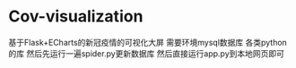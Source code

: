 # Cov-visualization
基于Flask+ECharts的新冠疫情的可视化大屏
需要环境mysql数据库
各类python的库
然后先运行一遍spider.py更新数据库
然后直接运行app.py到本地网页即可
